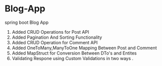 # Blog-App
spring boot Blog App 
1. Added CRUD Operations for Post API
2. Added Pagination And Sorting Functionality
3. Added CRUD Operation for Comment API
4. Added OneToMany,ManyToOne Mapping Between Post and Comment
5. Added MapStruct for Conversion Between DTo's and Entites
6. Validating Respone using Custom Validations in two ways .
